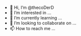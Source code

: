 - 👋 Hi, I’m @thecoDerD
- 👀 I’m interested in ...
- 🌱 I’m currently learning ...
- 💞️ I’m looking to collaborate on ...
- 📫 How to reach me ...

<!---
thecoDerD/thecoDerD is a ✨ special ✨ repository because its `README.md` (this file) appears on your GitHub profile.
You can click the Preview link to take a look at your changes.
--->
